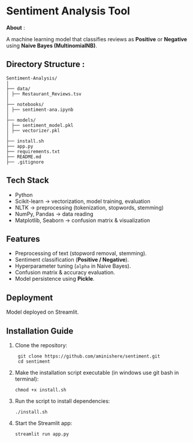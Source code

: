 
# Sentiment Analysis Tool

**About** :  

A machine learning model that classifies reviews as **Positive** or **Negative** using **Naive Bayes (MultinomialNB)**.


## Directory Structure :
```
Sentiment-Analysis/  
│  
├── data/  
│ ├── Restaurant_Reviews.tsv  
│  
├── notebooks/  
│ ├── sentiment-ana.ipynb  
│      
├── models/  
│ ├── sentiment_model.pkl   
│ ├── vectorizer.pkl  
│
├── install.sh      
├── app.py     
├── requirements.txt  
├── README.md  
├── .gitignore

```

## Tech Stack

- Python   
- Scikit-learn  -> vectorization, model training, evaluation
- NLTK  -> preprocessing (tokenization, stopwords, stemming)
- NumPy, Pandas  -> data reading
- Matplotlib, Seaborn  -> confusion matrix & visualization


## Features

- Preprocessing of text (stopword removal, stemming).  
- Sentiment classification (**Positive / Negative**).  
- Hyperparameter tuning (`alpha` in Naive Bayes).  
- Confusion matrix & accuracy evaluation.  
- Model persistence using **Pickle**.  

## Deployment

Model deployed on Streamlit.

## Installation Guide

1. Clone the repository:

   ```
    git clone https://github.com/aminishere/sentiment.git
    cd sentiment
   ```
2. Make the installation script executable (in windows use git bash in terminal):

   ```
   chmod +x install.sh
   ```

3. Run the script to install dependencies:

   ```
   ./install.sh
   ```

4. Start the Streamlit app:

   ```
   streamlit run app.py
   ```

